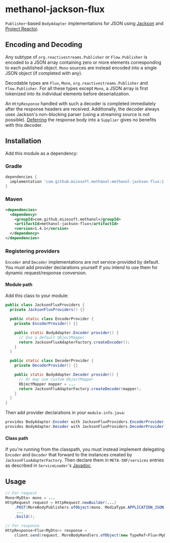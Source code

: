 # methanol-jackson-flux

`Publisher`-based `BodyAdapter` implementations for JSON using [Jackson][jackson_github] and
[Project Reactor][reactor_github].

## Encoding and Decoding

Any subtype of `org.reactivestreams.Publisher` or `Flow.Publisher` is encoded to a JSON array
containing zero or more elements corresponding to each published object. `Mono` sources are instead
encoded into a single JSON object (if completed with any).

Decodable types are `Flux`, `Mono`, `org.reactivestreams.Publisher` and `Flow.Publisher`. For all
these types except `Mono`, a JSON array is first tokenized into its individual elements before
deserialization.

An `HttpResponse` handled with such a decoder is completed immediately after the response headers
are received. Additionally, the decoder always uses Jackson's non-blocking parser (using a streaming
source is not possible). [Deferring][wiki_t_vs_supplier] the response body into a `Supplier` gives
no benefits with this decoder.

## Installation

Add this module as a dependency:

### Gradle

```gradle
dependencies {
  implementation 'com.github.mizosoft.methanol:methanol-jackson-flux:1.4.1'
}
```

### Maven

```xml
<dependencies>
  <dependency>
    <groupId>com.github.mizosoft.methanol</groupId>
    <artifactId>methanol-jackson-flux</artifactId>
    <version>1.4.1</version>
  </dependency>
</dependencies>
```

### Registering providers

`Encoder` and `Decoder` implementations are not service-provided by default. You must add
provider declarations yourself if you intend to use them for dynamic request/response conversion.

#### Module path

Add this class to your module:

```java
public class JacksonFluxProviders {
  private JacksonFluxProviders() {}

  public static class EncoderProvider {
    private EncoderProvider() {}

    public static BodyAdapter.Encoder provider() {
      // Use a default ObjectMapper
      return JacksonFluxAdapterFactory.createEncoder();
    }
  }

  public static class DecoderProvider {
    private DecoderProvider() {}

    public static BodyAdapter.Decoder provider() {
      // Or may use custom ObjectMapper
      ObjectMapper mapper = ...
      return JacksonFluAdapterFactory.createDecoder(mapper);
    }
  }
}
```

Then add provider declarations in your `module-info.java`:

```java
provides BodyAdapter.Encoder with JacksonFluxProviders.EncoderProvider;
provides BodyAdapter.Decoder with JacksonFluxProviders.DecoderProvider;
```

#### Class path

If you're running from the classpath, you must instead implement delegating `Encoder` and `Decoder`
that forward to the instances created by `JacksonFluxAdapterFactory`. Then declare them in
`META-INF/services` entries as described in `ServiceLoader`'s [Javadoc][ServiceLoader].

## Usage

```java
// For request
Mono<MyDto> mono = ...
HttpRequest request = HttpRequest.newBuilder(...)
    .POST(MoreBodyPublishers.ofObject(mono, MediaType.APPLICATION_JSON))
     ...
    .build();

// For response
HttpResponse<Flux<MyDto>> response =
    client.send(request, MoreBodyHandlers.ofObject(new TypeRef<Flux<MyDto>>() {}));
```

[jackson_github]: https://github.com/fasterXML/jackson
[reactor_github]: https://github.com/reactor/reactor-core
[wiki_t_vs_supplier]: https://github.com/mizosoft/methanol/wiki/ConversionWiki#t-vs-suppliert
[ServiceLoader]: https://docs.oracle.com/en/java/javase/11/docs/api/java.base/java/util/ServiceLoader.html
